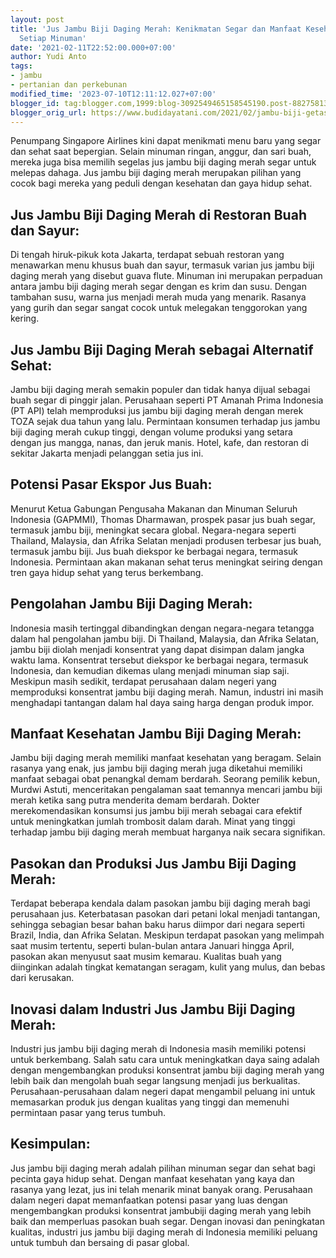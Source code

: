 ```yaml
---
layout: post
title: 'Jus Jambu Biji Daging Merah: Kenikmatan Segar dan Manfaat Kesehatan dalam
  Setiap Minuman'
date: '2021-02-11T22:52:00.000+07:00'
author: Yudi Anto
tags:
- jambu
- pertanian dan perkebunan
modified_time: '2023-07-10T12:11:12.027+07:00'
blogger_id: tag:blogger.com,1999:blog-3092549465158545190.post-8827581385201130520
blogger_orig_url: https://www.budidayatani.com/2021/02/jambu-biji-getas-merah-merengkuh-pasar.html
---
```


<p>Penumpang Singapore Airlines kini dapat menikmati menu baru yang segar dan sehat saat bepergian. Selain minuman ringan, anggur, dan sari buah, mereka juga bisa memilih segelas jus jambu biji daging merah segar untuk melepas dahaga. Jus jambu biji daging merah merupakan pilihan yang cocok bagi mereka yang peduli dengan kesehatan dan gaya hidup sehat.</p><h2>Jus Jambu Biji Daging Merah di Restoran Buah dan Sayur:</h2><p>Di tengah hiruk-pikuk kota Jakarta, terdapat sebuah restoran yang menawarkan menu khusus buah dan sayur, termasuk varian jus jambu biji daging merah yang disebut guava flute. Minuman ini merupakan perpaduan antara jambu biji daging merah segar dengan es krim dan susu. Dengan tambahan susu, warna jus menjadi merah muda yang menarik. Rasanya yang gurih dan segar sangat cocok untuk melegakan tenggorokan yang kering.</p><h2>Jus Jambu Biji Daging Merah sebagai Alternatif Sehat:</h2><p>Jambu biji daging merah semakin populer dan tidak hanya dijual sebagai buah segar di pinggir jalan. Perusahaan seperti PT Amanah Prima Indonesia (PT API) telah memproduksi jus jambu biji daging merah dengan merek TOZA sejak dua tahun yang lalu. Permintaan konsumen terhadap jus jambu biji daging merah cukup tinggi, dengan volume produksi yang setara dengan jus mangga, nanas, dan jeruk manis. Hotel, kafe, dan restoran di sekitar Jakarta menjadi pelanggan setia jus ini.</p><h2>Potensi Pasar Ekspor Jus Buah:</h2><p>Menurut Ketua Gabungan Pengusaha Makanan dan Minuman Seluruh Indonesia (GAPMMI), Thomas Dharmawan, prospek pasar jus buah segar, termasuk jambu biji, meningkat secara global. Negara-negara seperti Thailand, Malaysia, dan Afrika Selatan menjadi produsen terbesar jus buah, termasuk jambu biji. Jus buah diekspor ke berbagai negara, termasuk Indonesia. Permintaan akan makanan sehat terus meningkat seiring dengan tren gaya hidup sehat yang terus berkembang.</p><h2>Pengolahan Jambu Biji Daging Merah:</h2><p>Indonesia masih tertinggal dibandingkan dengan negara-negara tetangga dalam hal pengolahan jambu biji. Di Thailand, Malaysia, dan Afrika Selatan, jambu biji diolah menjadi konsentrat yang dapat disimpan dalam jangka waktu lama. Konsentrat tersebut diekspor ke berbagai negara, termasuk Indonesia, dan kemudian dikemas ulang menjadi minuman siap saji. Meskipun masih sedikit, terdapat perusahaan dalam negeri yang memproduksi konsentrat jambu biji daging merah. Namun, industri ini masih menghadapi tantangan dalam hal daya saing harga dengan produk impor.</p><h2>Manfaat Kesehatan Jambu Biji Daging Merah:</h2><p>Jambu biji daging merah memiliki manfaat kesehatan yang beragam. Selain rasanya yang enak, jus jambu biji daging merah juga diketahui memiliki manfaat sebagai obat penangkal demam berdarah. Seorang pemilik kebun, Murdwi Astuti, menceritakan pengalaman saat temannya mencari jambu biji merah ketika sang putra menderita demam berdarah. Dokter merekomendasikan konsumsi jus jambu biji merah sebagai cara efektif untuk meningkatkan jumlah trombosit dalam darah. Minat yang tinggi terhadap jambu biji daging merah membuat harganya naik secara signifikan.</p><h2>Pasokan dan Produksi Jus Jambu Biji Daging Merah:</h2><p>Terdapat beberapa kendala dalam pasokan jambu biji daging merah bagi perusahaan jus. Keterbatasan pasokan dari petani lokal menjadi tantangan, sehingga sebagian besar bahan baku harus diimpor dari negara seperti Brazil, India, dan Afrika Selatan. Meskipun terdapat pasokan yang melimpah saat musim tertentu, seperti bulan-bulan antara Januari hingga April, pasokan akan menyusut saat musim kemarau. Kualitas buah yang diinginkan adalah tingkat kematangan seragam, kulit yang mulus, dan bebas dari kerusakan.</p><h2>Inovasi dalam Industri Jus Jambu Biji Daging Merah:</h2><p>Industri jus jambu biji daging merah di Indonesia masih memiliki potensi untuk berkembang. Salah satu cara untuk meningkatkan daya saing adalah dengan mengembangkan produksi konsentrat jambu biji daging merah yang lebih baik dan mengolah buah segar langsung menjadi jus berkualitas. Perusahaan-perusahaan dalam negeri dapat mengambil peluang ini untuk memasarkan produk jus dengan kualitas yang tinggi dan memenuhi permintaan pasar yang terus tumbuh.</p><h2>Kesimpulan:</h2><p>Jus jambu biji daging merah adalah pilihan minuman segar dan sehat bagi pecinta gaya hidup sehat. Dengan manfaat kesehatan yang kaya dan rasanya yang lezat, jus ini telah menarik minat banyak orang. Perusahaan dalam negeri dapat memanfaatkan potensi pasar yang luas dengan mengembangkan produksi konsentrat jambubiji daging merah yang lebih baik dan memperluas pasokan buah segar. Dengan inovasi dan peningkatan kualitas, industri jus jambu biji daging merah di Indonesia memiliki peluang untuk tumbuh dan bersaing di pasar global.</p>